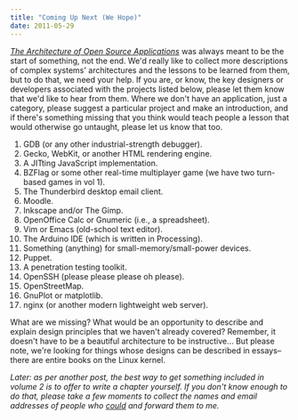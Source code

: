 ```yaml
---
title: "Coming Up Next (We Hope)"
date: 2011-05-29
---
```

<a href="http://aosabook.org"><em>The Architecture of Open Source Applications</em></a> was always meant to be the start of something, not the end. We'd really like to collect more descriptions of complex systems' architectures and the lessons to be learned from them, but to do that, we need your help. If you are, or know, the key designers or developers associated with the projects listed below, please let them know that we'd like to hear from them. Where we don't have an application, just a category, please suggest a particular project and make an introduction, and if there's something missing that you think would teach people a lesson that would otherwise go untaught, please let us know that too.
<ol>
  <li>GDB (or any other industrial-strength debugger).</li>
  <li>Gecko, WebKit, or another HTML rendering engine.</li>
  <li>A JITting JavaScript implementation.</li>
  <li>BZFlag or some other real-time multiplayer game (we have two turn-based games in vol 1).</li>
  <li>The Thunderbird desktop email client.</li>
  <li>Moodle.</li>
  <li>Inkscape and/or The Gimp.</li>
  <li>OpenOffice Calc or Gnumeric (i.e., a spreadsheet).</li>
  <li>Vim or Emacs (old-school text editor).</li>
  <li>The Arduino IDE (which is written in Processing).</li>
  <li>Something (anything) for small-memory/small-power devices.</li>
  <li>Puppet.</li>
  <li>A penetration testing toolkit.</li>
  <li>OpenSSH (please please please oh please).</li>
  <li>OpenStreetMap.</li>
  <li>GnuPlot or matplotlib.</li>
  <li>nginx (or another modern lightweight web server).</li>
</ol>
What are we missing? What would be an opportunity to describe and explain design principles that we haven't already covered? Remember, it doesn't have to be a beautiful architecture to be instructive… But please note, we're looking for things whose designs can be described in essays–there are entire books on the Linux kernel.

<em>Later: as per another post, the best way to get something included in volume 2 is to offer to write a chapter yourself. If you don't know enough to do that, please take a few moments to collect the names and email addresses of people who <span style="text-decoration: underline;">could</span> and forward them to me.</em>
